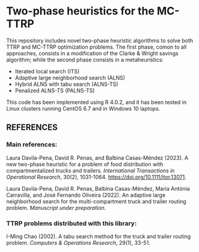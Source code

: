 # Two-phase heuristics for the MC-TTRP

This repository includes novel two-phase heuristic algorithms to solve both TTRP and MC-TTRP optimization problems. The first phase, comon to all approaches, consists in a modification of the Clarke & Wright savings algorithm; while the second phase consists in a metaheuristics:

* Iterated local search (ITS)
* Adaptive large neighborhood search (ALNS)
* Hybrid ALNS with tabu search (ALNS-TS)
* Penalized ALNS-TS (PALNS-TS)

This code has been implemented using R 4.0.2, and it has been tested in Linux clusters running CentOS 6.7 and in Windows 10 laptops.



## REFERENCES

### Main references: 
Laura Davila-Pena, David R. Penas, and Balbina Casas-Méndez (2023). A new two-phase heuristic for a problem of food distribution with compartmentalized trucks and trailers. *International Transactions in Operational Research*, 30(2), 1031-1064. https://doi.org/10.1111/itor.13071.

Laura Davila-Pena, David R. Penas, Balbina Casas-Méndez, Maria Antónia Carravilla, and José Fernando Oliveira (2022). An adaptive large neighborhood search for the multi-compartment truck and trailer routing problem. *Manuscript under preparation*. 

### TTRP problems distributed with this library:
I-Ming Chao (2002). A tabu search method for the truck and trailer routing problem. *Computers & Operations Research*, 29(1), 33-51.
